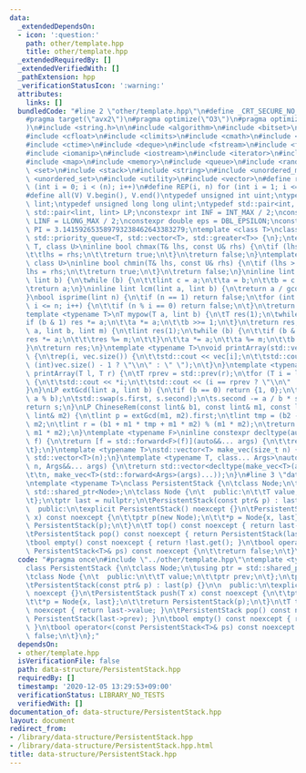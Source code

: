 ```yaml
---
data:
  _extendedDependsOn:
  - icon: ':question:'
    path: other/template.hpp
    title: other/template.hpp
  _extendedRequiredBy: []
  _extendedVerifiedWith: []
  _pathExtension: hpp
  _verificationStatusIcon: ':warning:'
  attributes:
    links: []
  bundledCode: "#line 2 \"other/template.hpp\"\n#define _CRT_SECURE_NO_WARNINGS\n\
    #pragma target(\"avx2\")\n#pragma optimize(\"O3\")\n#pragma optimize(\"unroll-loops\"\
    )\n#include <string.h>\n\n#include <algorithm>\n#include <bitset>\n#include <cassert>\n\
    #include <cfloat>\n#include <climits>\n#include <cmath>\n#include <complex>\n\
    #include <ctime>\n#include <deque>\n#include <fstream>\n#include <functional>\n\
    #include <iomanip>\n#include <iostream>\n#include <iterator>\n#include <list>\n\
    #include <map>\n#include <memory>\n#include <queue>\n#include <random>\n#include\
    \ <set>\n#include <stack>\n#include <string>\n#include <unordered_map>\n#include\
    \ <unordered_set>\n#include <utility>\n#include <vector>\n#define rep(i, n) for\
    \ (int i = 0; i < (n); i++)\n#define REP(i, n) for (int i = 1; i <= (n); i++)\n\
    #define all(V) V.begin(), V.end()\ntypedef unsigned int uint;\ntypedef long long\
    \ lint;\ntypedef unsigned long long ulint;\ntypedef std::pair<int, int> P;\ntypedef\
    \ std::pair<lint, lint> LP;\nconstexpr int INF = INT_MAX / 2;\nconstexpr lint\
    \ LINF = LLONG_MAX / 2;\nconstexpr double eps = DBL_EPSILON;\nconstexpr double\
    \ PI = 3.141592653589793238462643383279;\ntemplate <class T>\nclass prique : public\
    \ std::priority_queue<T, std::vector<T>, std::greater<T>> {\n};\ntemplate <class\
    \ T, class U>\ninline bool chmax(T& lhs, const U& rhs) {\n\tif (lhs < rhs) {\n\
    \t\tlhs = rhs;\n\t\treturn true;\n\t}\n\treturn false;\n}\ntemplate <class T,\
    \ class U>\ninline bool chmin(T& lhs, const U& rhs) {\n\tif (lhs > rhs) {\n\t\t\
    lhs = rhs;\n\t\treturn true;\n\t}\n\treturn false;\n}\ninline lint gcd(lint a,\
    \ lint b) {\n\twhile (b) {\n\t\tlint c = a;\n\t\ta = b;\n\t\tb = c % b;\n\t}\n\
    \treturn a;\n}\ninline lint lcm(lint a, lint b) {\n\treturn a / gcd(a, b) * b;\n\
    }\nbool isprime(lint n) {\n\tif (n == 1) return false;\n\tfor (int i = 2; i *\
    \ i <= n; i++) {\n\t\tif (n % i == 0) return false;\n\t}\n\treturn true;\n}\n\
    template <typename T>\nT mypow(T a, lint b) {\n\tT res(1);\n\twhile (b) {\n\t\t\
    if (b & 1) res *= a;\n\t\ta *= a;\n\t\tb >>= 1;\n\t}\n\treturn res;\n}\nlint modpow(lint\
    \ a, lint b, lint m) {\n\tlint res(1);\n\twhile (b) {\n\t\tif (b & 1) {\n\t\t\t\
    res *= a;\n\t\t\tres %= m;\n\t\t}\n\t\ta *= a;\n\t\ta %= m;\n\t\tb >>= 1;\n\t\
    }\n\treturn res;\n}\ntemplate <typename T>\nvoid printArray(std::vector<T>& vec)\
    \ {\n\trep(i, vec.size()) {\n\t\tstd::cout << vec[i];\n\t\tstd::cout << (i ==\
    \ (int)vec.size() - 1 ? \"\\n\" : \" \");\n\t}\n}\ntemplate <typename T>\nvoid\
    \ printArray(T l, T r) {\n\tT rprev = std::prev(r);\n\tfor (T i = l; i != r; i++)\
    \ {\n\t\tstd::cout << *i;\n\t\tstd::cout << (i == rprev ? \"\\n\" : \" \");\n\t\
    }\n}\nLP extGcd(lint a, lint b) {\n\tif (b == 0) return {1, 0};\n\tLP s = extGcd(b,\
    \ a % b);\n\tstd::swap(s.first, s.second);\n\ts.second -= a / b * s.first;\n\t\
    return s;\n}\nLP ChineseRem(const lint& b1, const lint& m1, const lint& b2, const\
    \ lint& m2) {\n\tlint p = extGcd(m1, m2).first;\n\tlint tmp = (b2 - b1) * p %\
    \ m2;\n\tlint r = (b1 + m1 * tmp + m1 * m2) % (m1 * m2);\n\treturn std::make_pair(r,\
    \ m1 * m2);\n}\ntemplate <typename F>\ninline constexpr decltype(auto) lambda_fix(F&&\
    \ f) {\n\treturn [f = std::forward<F>(f)](auto&&... args) {\n\t\treturn f(f, std::forward<decltype(args)>(args)...);\n\
    \t};\n}\ntemplate <typename T>\nstd::vector<T> make_vec(size_t n) {\n\treturn\
    \ std::vector<T>(n);\n}\ntemplate <typename T, class... Args>\nauto make_vec(size_t\
    \ n, Args&&... args) {\n\treturn std::vector<decltype(make_vec<T>(args...))>(\n\
    \t\tn, make_vec<T>(std::forward<Args>(args)...));\n}\n#line 3 \"data-structure/PersistentStack.hpp\"\
    \ntemplate <typename T>\nclass PersistentStack {\n\tclass Node;\n\tusing ptr =\
    \ std::shared_ptr<Node>;\n\tclass Node {\n\t  public:\n\t\tT value;\n\t\tptr prev;\n\
    \t};\n\tptr last = nullptr;\n\tPersistentStack(const ptr& p) : last(p) {}\n\n\
    \  public:\n\texplicit PersistentStack() noexcept {}\n\tPersistentStack push(T\
    \ x) const noexcept {\n\t\tptr p(new Node);\n\t\t*p = Node{x, last};\n\t\treturn\
    \ PersistentStack(p);\n\t}\n\tT top() const noexcept { return last->value; }\n\
    \tPersistentStack pop() const noexcept { return PersistentStack(last->prev); }\n\
    \tbool empty() const noexcept { return !last.get(); }\n\tbool operator<(const\
    \ PersistentStack<T>& ps) const noexcept {\n\t\treturn false;\n\t}\n};\n"
  code: "#pragma once\n#include \"../other/template.hpp\"\ntemplate <typename T>\n\
    class PersistentStack {\n\tclass Node;\n\tusing ptr = std::shared_ptr<Node>;\n\
    \tclass Node {\n\t  public:\n\t\tT value;\n\t\tptr prev;\n\t};\n\tptr last = nullptr;\n\
    \tPersistentStack(const ptr& p) : last(p) {}\n\n  public:\n\texplicit PersistentStack()\
    \ noexcept {}\n\tPersistentStack push(T x) const noexcept {\n\t\tptr p(new Node);\n\
    \t\t*p = Node{x, last};\n\t\treturn PersistentStack(p);\n\t}\n\tT top() const\
    \ noexcept { return last->value; }\n\tPersistentStack pop() const noexcept { return\
    \ PersistentStack(last->prev); }\n\tbool empty() const noexcept { return !last.get();\
    \ }\n\tbool operator<(const PersistentStack<T>& ps) const noexcept {\n\t\treturn\
    \ false;\n\t}\n};"
  dependsOn:
  - other/template.hpp
  isVerificationFile: false
  path: data-structure/PersistentStack.hpp
  requiredBy: []
  timestamp: '2020-12-05 13:29:53+09:00'
  verificationStatus: LIBRARY_NO_TESTS
  verifiedWith: []
documentation_of: data-structure/PersistentStack.hpp
layout: document
redirect_from:
- /library/data-structure/PersistentStack.hpp
- /library/data-structure/PersistentStack.hpp.html
title: data-structure/PersistentStack.hpp
---
```


